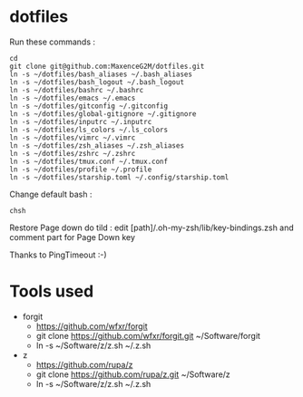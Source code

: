 dotfiles
========

Run these commands :

    cd
    git clone git@github.com:MaxenceG2M/dotfiles.git
    ln -s ~/dotfiles/bash_aliases ~/.bash_aliases
    ln -s ~/dotfiles/bash_logout ~/.bash_logout
    ln -s ~/dotfiles/bashrc ~/.bashrc
    ln -s ~/dotfiles/emacs ~/.emacs
    ln -s ~/dotfiles/gitconfig ~/.gitconfig
    ln -s ~/dotfiles/global-gitignore ~/.gitignore
    ln -s ~/dotfiles/inputrc ~/.inputrc
    ln -s ~/dotfiles/ls_colors ~/.ls_colors
    ln -s ~/dotfiles/vimrc ~/.vimrc
    ln -s ~/dotfiles/zsh_aliases ~/.zsh_aliases
    ln -s ~/dotfiles/zshrc ~/.zshrc
    ln -s ~/dotfiles/tmux.conf ~/.tmux.conf
    ln -s ~/dotfiles/profile ~/.profile
    ln -s ~/dotfiles/starship.toml ~/.config/starship.toml

Change default bash :

    chsh

Restore Page down do tild :
edit [path]/.oh-my-zsh/lib/key-bindings.zsh and comment part for Page Down key

Thanks to PingTimeout :-)

# Tools used
* forgit
    * https://github.com/wfxr/forgit
    * git clone https://github.com/wfxr/forgit.git ~/Software/forgit
    * ln -s ~/Software/z/z.sh ~/.z.sh
* z
    * https://github.com/rupa/z
    * git clone https://github.com/rupa/z.git ~/Software/z
    * ln -s ~/Software/z/z.sh ~/.z.sh
